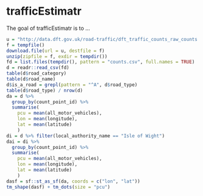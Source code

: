 
<!-- README.md is generated from README.Rmd. Please edit that file -->

# trafficEstimatr

<!-- badges: start -->

<!-- badges: end -->

The goal of trafficEstimatr is to
…

``` r
u = "http://data.dft.gov.uk/road-traffic/dft_traffic_counts_raw_counts.zip"
f = tempfile()
download.file(url = u, destfile = f)
unzip(zipfile = f, exdir = tempdir())
fd = list.files(tempdir(), pattern = "counts.csv", full.names = TRUE)
d = readr::read_csv(fd)
table(d$road_category)
table(d$road_name)
d$is_a_road = grepl(pattern = "^A", d$road_type)
table(d$road_type) / nrow(d)
da = d %>% 
  group_by(count_point_id) %>% 
  summarise(
    pcu = mean(all_motor_vehicles),
    lon = mean(longitude),
    lat = mean(latitude)
    )
di = d %>% filter(local_authority_name == "Isle of Wight")
dai = di %>% 
  group_by(count_point_id) %>% 
  summarise(
    pcu = mean(all_motor_vehicles),
    lon = mean(longitude),
    lat = mean(latitude)
    )
dasf = sf::st_as_sf(da, coords = c("lon", "lat"))
tm_shape(dasf) + tm_dots(size = "pcu")
```
